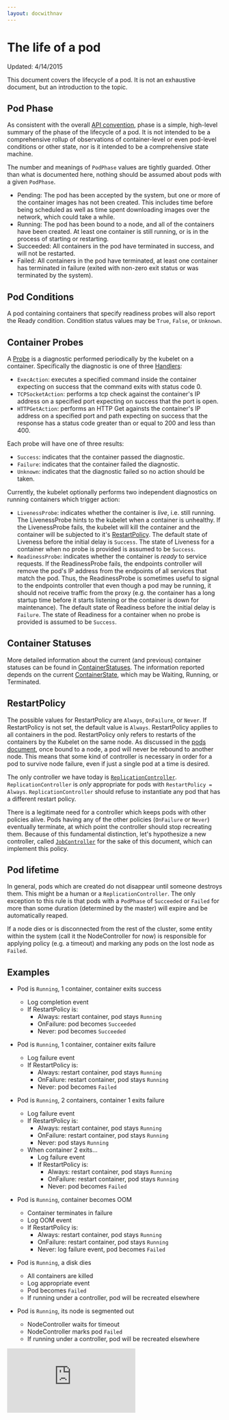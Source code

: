 ```yaml
---
layout: docwithnav
---
```

<!-- BEGIN MUNGE: UNVERSIONED_WARNING -->


<!-- END MUNGE: UNVERSIONED_WARNING -->
# The life of a pod

Updated: 4/14/2015

This document covers the lifecycle of a pod.  It is not an exhaustive document, but an introduction to the topic.

## Pod Phase

As consistent with the overall [API convention](../devel/api-conventions.html#typical-status-properties), phase is a simple, high-level summary of the phase of the lifecycle of a pod. It is not intended to be a comprehensive rollup of observations of container-level or even pod-level conditions or other state, nor is it intended to be a comprehensive state machine.

The number and meanings of `PodPhase` values are tightly guarded.  Other than what is documented here, nothing should be assumed about pods with a given `PodPhase`.

* Pending: The pod has been accepted by the system, but one or more of the container images has not been created.  This includes time before being scheduled as well as time spent downloading images over the network, which could take a while.
* Running: The pod has been bound to a node, and all of the containers have been created.  At least one container is still running, or is in the process of starting or restarting.
* Succeeded: All containers in the pod have terminated in success, and will not be restarted.
* Failed: All containers in the pod have terminated, at least one container has terminated in failure (exited with non-zero exit status or was terminated by the system).

## Pod Conditions

A pod containing containers that specify readiness probes will also report the Ready condition. Condition status values may be `True`, `False`, or `Unknown`.

## Container Probes

A [Probe](https://godoc.org/github.com/GoogleCloudPlatform/kubernetes/pkg/api/v1#Probe) is a diagnostic performed periodically by the kubelet on a container. Specifically the diagnostic is one of three [Handlers](https://godoc.org/github.com/GoogleCloudPlatform/kubernetes/pkg/api/v1#Handler):

* `ExecAction`: executes a specified command inside the container expecting on success that the command exits with status code 0.
* `TCPSocketAction`: performs a tcp check against the container's IP address on a specified port expecting on success that the port is open.
* `HTTPGetAction`: performs an HTTP Get againsts the container's IP address on a specified port and path expecting on success that the response has a status code greater than or equal to 200 and less than 400.

Each probe will have one of three results:

* `Success`: indicates that the container passed the diagnostic.
* `Failure`: indicates that the container failed the diagnostic.
* `Unknown`: indicates that the diagnostic failed so no action should be taken.

Currently, the kubelet optionally performs two independent diagnostics on running containers which trigger action:

* `LivenessProbe`: indicates whether the container is *live*, i.e. still running. The LivenessProbe hints to the kubelet when a container is unhealthy. If the LivenessProbe fails, the kubelet will kill the container and the container will be subjected to it's [RestartPolicy](#restartpolicy). The default state of Liveness before the initial delay is `Success`. The state of Liveness for a container when no probe is provided is assumed to be `Success`.
* `ReadinessProbe`: indicates whether the container is *ready* to service requests. If the ReadinessProbe fails, the endpoints controller will remove the pod's IP address from the endpoints of all services that match the pod. Thus, the ReadinessProbe is sometimes useful to signal to the endpoints controller that even though a pod may be running, it should not receive traffic from the proxy (e.g. the container has a long startup time before it starts listening or the container is down for maintenance). The default state of Readiness before the initial delay is `Failure`. The state of Readiness for a container when no probe is provided is assumed to be `Success`.

## Container Statuses

More detailed information about the current (and previous) container statuses can be found in [ContainerStatuses](https://godoc.org/github.com/GoogleCloudPlatform/kubernetes/pkg/api/v1#PodStatus). The information reported depends on the current [ContainerState](https://godoc.org/github.com/GoogleCloudPlatform/kubernetes/pkg/api/v1#ContainerState), which may be Waiting, Running, or Terminated.

## RestartPolicy

The possible values for RestartPolicy are `Always`, `OnFailure`, or `Never`. If RestartPolicy is not set, the default value is `Always`. RestartPolicy applies to all containers in the pod. RestartPolicy only refers to restarts of the containers by the Kubelet on the same node. As discussed in the [pods document](pods.html#durability-of-pods-or-lack-thereof), once bound to a node, a pod will never be rebound to another node. This means that some kind of controller is necessary in order for a pod to survive node failure, even if just a single pod at a time is desired.

The only controller we have today is [`ReplicationController`](replication-controller.html).  `ReplicationController` is *only* appropriate for pods with `RestartPolicy = Always`.  `ReplicationController` should refuse to instantiate any pod that has a different restart policy.

There is a legitimate need for a controller which keeps pods with other policies alive. Pods having any of the other policies (`OnFailure` or `Never`) eventually terminate, at which point the controller should stop recreating them.  Because of this fundamental distinction, let's hypothesize a new controller, called [`JobController`](https://github.com/GoogleCloudPlatform/kubernetes/issues/1624) for the sake of this document, which can implement this policy.

## Pod lifetime

In general, pods which are created do not disappear until someone destroys them.  This might be a human or a `ReplicationController`.  The only exception to this rule is that pods with a `PodPhase` of `Succeeded` or `Failed` for more than some duration (determined by the master) will expire and be automatically reaped.

If a node dies or is disconnected from the rest of the cluster, some entity within the system (call it the NodeController for now) is responsible for applying policy (e.g. a timeout) and marking any pods on the lost node as `Failed`.

## Examples

   * Pod is `Running`, 1 container, container exits success
     * Log completion event
     * If RestartPolicy is:
       * Always: restart container, pod stays `Running`
       * OnFailure: pod becomes `Succeeded`
       * Never: pod becomes `Succeeded`

   * Pod is `Running`, 1 container, container exits failure
     * Log failure event
     * If RestartPolicy is:
       * Always: restart container, pod stays `Running`
       * OnFailure: restart container, pod stays `Running`
       * Never: pod becomes `Failed`

   * Pod is `Running`, 2 containers, container 1 exits failure
     * Log failure event
     * If RestartPolicy is:
       * Always: restart container, pod stays `Running`
       * OnFailure: restart container, pod stays `Running`
       * Never: pod stays `Running`
     * When container 2 exits...
       * Log failure event
       * If RestartPolicy is:
         * Always: restart container, pod stays `Running`
         * OnFailure: restart container, pod stays `Running`
         * Never: pod becomes `Failed`

   * Pod is `Running`, container becomes OOM
     * Container terminates in failure
     * Log OOM event
     * If RestartPolicy is:
       * Always: restart container, pod stays `Running`
       * OnFailure: restart container, pod stays `Running`
       * Never: log failure event, pod becomes `Failed`

   * Pod is `Running`, a disk dies
     * All containers are killed
     * Log appropriate event
     * Pod becomes `Failed`
     * If running under a controller, pod will be recreated elsewhere

   * Pod is `Running`, its node is segmented out
     * NodeController waits for timeout
     * NodeController marks pod `Failed`
     * If running under a controller, pod will be recreated elsewhere


<!-- BEGIN MUNGE: GENERATED_ANALYTICS -->
[![Analytics](https://kubernetes-site.appspot.com/UA-36037335-10/GitHub/docs/user-guide/pod-states.md?pixel)]()
<!-- END MUNGE: GENERATED_ANALYTICS -->
